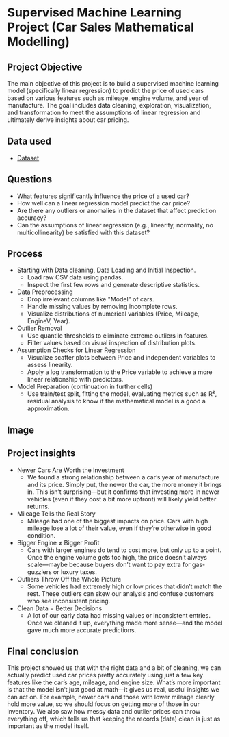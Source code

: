 # Supervised Machine Learning Project (Car Sales Mathematical Modelling)
## Project Objective
The main objective of this project is to build a supervised machine learning model (specifically linear regression) to predict the price of used cars based on various features such as mileage, engine volume, and year of manufacture. The goal includes data cleaning, exploration, visualization, and transformation to meet the assumptions of linear regression and ultimately derive insights about car pricing.

## Data used
- <a href = "https://github.com/pagonzales/Supervised_Machine_Learning_Project_Car_Sales/blob/main/dataset.csv">Dataset</a>
## Questions
- What features significantly influence the price of a used car?
- How well can a linear regression model predict the car price?
- Are there any outliers or anomalies in the dataset that affect prediction accuracy?
- Can the assumptions of linear regression (e.g., linearity, normality, no multicollinearity) be satisfied with this dataset?

## Process
- Starting with Data cleaning, Data Loading and Initial Inspection.
  - Load raw CSV data using pandas.
  - Inspect the first few rows and generate descriptive statistics.
- Data Preprocessing
  - Drop irrelevant columns like "Model" of cars.
  - Handle missing values by removing incomplete rows.
  - Visualize distributions of numerical variables (Price, Mileage, EngineV, Year).
- Outlier Removal
  - Use quantile thresholds to eliminate extreme outliers in features.
  - Filter values based on visual inspection of distribution plots.
- Assumption Checks for Linear Regression
  - Visualize scatter plots between Price and independent variables to assess linearity.
  - Apply a log transformation to the Price variable to achieve a more linear relationship with predictors.
- Model Preparation (continuation in further cells)
   - Use train/test split, fitting the model, evaluating metrics such as R², residual analysis to know if the mathematical model is a good a approximation.
## Image

## Project insights
- Newer Cars Are Worth the Investment
  - We found a strong relationship between a car’s year of manufacture and its price. Simply put, the newer the car, the more money it brings in. This isn’t surprising—but it confirms that investing more in newer vehicles (even if they cost a bit more upfront) will likely yield better returns.
- Mileage Tells the Real Story
  - Mileage had one of the biggest impacts on price. Cars with high mileage lose a lot of their value, even if they’re otherwise in good condition.
- Bigger Engine ≠ Bigger Profit
  - Cars with larger engines do tend to cost more, but only up to a point. Once the engine volume gets too high, the price doesn’t always scale—maybe because buyers don’t want to pay extra for gas-guzzlers or luxury taxes.
- Outliers Throw Off the Whole Picture
  - Some vehicles had extremely high or low prices that didn’t match the rest. These outliers can skew our analysis and confuse customers who see inconsistent pricing.
- Clean Data = Better Decisions
  - A lot of our early data had missing values or inconsistent entries. Once we cleaned it up, everything made more sense—and the model gave much more accurate predictions.

## Final conclusion
This project showed us that with the right data and a bit of cleaning, we can actually predict used car prices pretty accurately using just a few key features like the car’s age, mileage, and engine size.
What’s more important is that the model isn’t just good at math—it gives us real, useful insights we can act on. For example, newer cars and those with lower mileage clearly hold more value, so we should focus on getting more of those in our inventory. We also saw how messy data and outlier prices can throw everything off, which tells us that keeping the records (data) clean is just as important as the model itself.

